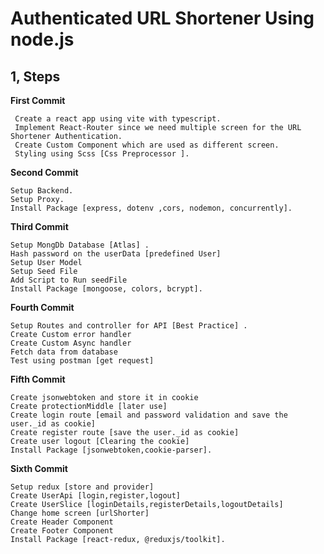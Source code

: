 # Authenticated URL Shortener Using node.js

## 1, Steps

**First Commit**

```
 Create a react app using vite with typescript.
 Implement React-Router since we need multiple screen for the URL Shortener Authentication.
 Create Custom Component which are used as different screen.
 Styling using Scss [Css Preprocessor ].
```

**Second Commit**

```
Setup Backend.
Setup Proxy.
Install Package [express, dotenv ,cors, nodemon, concurrently].
```

**Third Commit**

```
Setup MongDb Database [Atlas] .
Hash password on the userData [predefined User]
Setup User Model
Setup Seed File
Add Script to Run seedFile
Install Package [mongoose, colors, bcrypt].
```

**Fourth Commit**

```
Setup Routes and controller for API [Best Practice] .
Create Custom error handler
Create Custom Async handler
Fetch data from database
Test using postman [get request]
```

**Fifth Commit**

```
Create jsonwebtoken and store it in cookie
Create protectionMiddle [later use]
Create login route [email and password validation and save the user._id as cookie]
Create register route [save the user._id as cookie]
Create user logout [Clearing the cookie]
Install Package [jsonwebtoken,cookie-parser].
```

**Sixth Commit**

```
Setup redux [store and provider]
Create UserApi [login,register,logout]
Create UserSlice [loginDetails,registerDetails,logoutDetails]
Change home screen [urlShorter]
Create Header Component
Create Footer Component
Install Package [react-redux, @reduxjs/toolkit].
```
